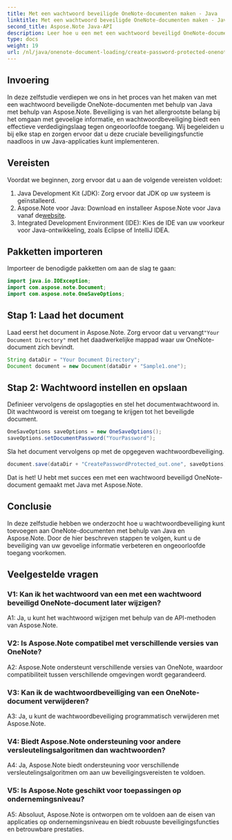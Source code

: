 ```yaml
---
title: Met een wachtwoord beveiligde OneNote-documenten maken - Java
linktitle: Met een wachtwoord beveiligde OneNote-documenten maken - Java
second_title: Aspose.Note Java-API
description: Leer hoe u een met een wachtwoord beveiligd OneNote-document in Java kunt maken met Aspose.Note. Verbeter de beveiliging door de stapsgewijze zelfstudie te volgen.
type: docs
weight: 19
url: /nl/java/onenote-document-loading/create-password-protected-onenote/
---
```

## Invoering

In deze zelfstudie verdiepen we ons in het proces van het maken van met een wachtwoord beveiligde OneNote-documenten met behulp van Java met behulp van Aspose.Note. Beveiliging is van het allergrootste belang bij het omgaan met gevoelige informatie, en wachtwoordbeveiliging biedt een effectieve verdedigingslaag tegen ongeoorloofde toegang. Wij begeleiden u bij elke stap en zorgen ervoor dat u deze cruciale beveiligingsfunctie naadloos in uw Java-applicaties kunt implementeren.

## Vereisten

Voordat we beginnen, zorg ervoor dat u aan de volgende vereisten voldoet:

1. Java Development Kit (JDK): Zorg ervoor dat JDK op uw systeem is geïnstalleerd.
2. Aspose.Note voor Java: Download en installeer Aspose.Note voor Java vanaf de[website](https://releases.aspose.com/note/java/).
3. Integrated Development Environment (IDE): Kies de IDE van uw voorkeur voor Java-ontwikkeling, zoals Eclipse of IntelliJ IDEA.

## Pakketten importeren

Importeer de benodigde pakketten om aan de slag te gaan:

```java
import java.io.IOException;
import com.aspose.note.Document;
import com.aspose.note.OneSaveOptions;
```

## Stap 1: Laad het document

 Laad eerst het document in Aspose.Note. Zorg ervoor dat u vervangt`"Your Document Directory"` met het daadwerkelijke mappad waar uw OneNote-document zich bevindt.

```java
String dataDir = "Your Document Directory";
Document document = new Document(dataDir + "Sample1.one");
```

## Stap 2: Wachtwoord instellen en opslaan

Definieer vervolgens de opslagopties en stel het documentwachtwoord in. Dit wachtwoord is vereist om toegang te krijgen tot het beveiligde document.

```java
OneSaveOptions saveOptions = new OneSaveOptions();
saveOptions.setDocumentPassword("YourPassword");
```

Sla het document vervolgens op met de opgegeven wachtwoordbeveiliging.

```java
document.save(dataDir + "CreatePasswordProtected_out.one", saveOptions);
```

Dat is het! U hebt met succes een met een wachtwoord beveiligd OneNote-document gemaakt met Java met Aspose.Note.

## Conclusie

In deze zelfstudie hebben we onderzocht hoe u wachtwoordbeveiliging kunt toevoegen aan OneNote-documenten met behulp van Java en Aspose.Note. Door de hier beschreven stappen te volgen, kunt u de beveiliging van uw gevoelige informatie verbeteren en ongeoorloofde toegang voorkomen.

## Veelgestelde vragen

### V1: Kan ik het wachtwoord van een met een wachtwoord beveiligd OneNote-document later wijzigen?

A1: Ja, u kunt het wachtwoord wijzigen met behulp van de API-methoden van Aspose.Note.

### V2: Is Aspose.Note compatibel met verschillende versies van OneNote?

A2: Aspose.Note ondersteunt verschillende versies van OneNote, waardoor compatibiliteit tussen verschillende omgevingen wordt gegarandeerd.

### V3: Kan ik de wachtwoordbeveiliging van een OneNote-document verwijderen?

A3: Ja, u kunt de wachtwoordbeveiliging programmatisch verwijderen met Aspose.Note.

### V4: Biedt Aspose.Note ondersteuning voor andere versleutelingsalgoritmen dan wachtwoorden?

A4: Ja, Aspose.Note biedt ondersteuning voor verschillende versleutelingsalgoritmen om aan uw beveiligingsvereisten te voldoen.

### V5: Is Aspose.Note geschikt voor toepassingen op ondernemingsniveau?

A5: Absoluut, Aspose.Note is ontworpen om te voldoen aan de eisen van applicaties op ondernemingsniveau en biedt robuuste beveiligingsfuncties en betrouwbare prestaties.